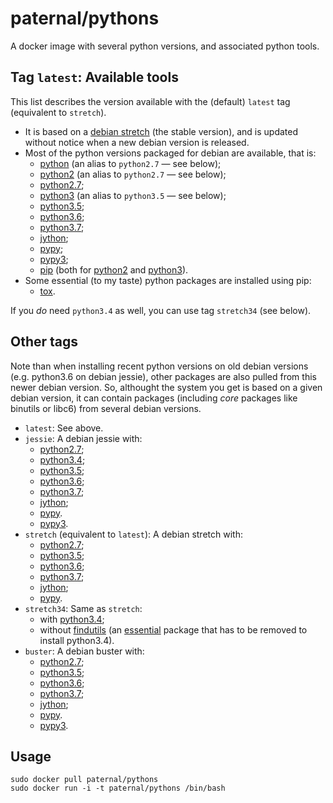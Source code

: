 paternal/pythons
================

A docker image with several python versions, and associated python tools.

## Tag `latest`: Available tools

This list describes the version available with the (default) `latest` tag (equivalent to `stretch`).

- It is based on a [debian stretch](https://www.debian.org/releases/stretch/) (the stable version), and is updated without notice when a new debian version is released.
- Most of the python versions packaged for debian are available, that is:
  - [python](https://packages.debian.org/stretch/python) (an alias to `python2.7` — see below);
  - [python2](https://packages.debian.org/buster/python2) (an alias to `python2.7` — see below);
  - [python2.7](https://packages.debian.org/stretch/python2.7);
  - [python3](https://packages.debian.org/stretch/python3) (an alias to `python3.5` — see below);
  - [python3.5](https://packages.debian.org/stretch/python3.5);
  - [python3.6](https://packages.debian.org/sid/python3.6);
  - [python3.7](https://packages.debian.org/buster/python3.7);
  - [jython](https://packages.debian.org/stretch/jython);
  - [pypy](https://packages.debian.org/stretch/pypy);
  - [pypy3](https://packages.debian.org/sid/pypy3);
  - [pip](https://pypi.python.org/pypi/pip) (both for [python2](https://packages.debian.org/stretch/python-pip) and [python3](https://packages.debian.org/stretch/python3-pip)).
- Some essential (to my taste) python packages are installed using pip:
  - [tox](https://pypi.python.org/pypi/tox).

If you *do* need `python3.4` as well, you can use tag `stretch34` (see below).

## Other tags

Note than when installing recent python versions on old debian versions (e.g. python3.6 on debian jessie), other packages are also pulled from this newer debian version. So, althought the system you get is based on a given debian version, it can contain packages (including *core* packages like binutils or libc6) from several debian versions.

- `latest`: See above.
- `jessie`: A debian jessie with:
  - [python2.7](https://packages.debian.org/jessie/python2.7);
  - [python3.4](https://packages.debian.org/jessie/python3.4);
  - [python3.5](https://packages.debian.org/stretch/python3.5);
  - [python3.6](https://packages.debian.org/sid/python3.6);
  - [python3.7](https://packages.debian.org/buster/python3.7);
  - [jython](https://packages.debian.org/jessie/jython);
  - [pypy](https://packages.debian.org/jessie/pypy).
  - [pypy3](https://packages.debian.org/sid/pypy3).
- `stretch` (equivalent to `latest`): A debian stretch with:
  - [python2.7](https://packages.debian.org/stretch/python2.7);
  - [python3.5](https://packages.debian.org/stretch/python3.5);
  - [python3.6](https://packages.debian.org/buster/python3.6);
  - [python3.7](https://packages.debian.org/sid/python3.7);
  - [jython](https://packages.debian.org/stretch/jython);
  - [pypy](https://packages.debian.org/stretch/pypy).
- `stretch34`: Same as `stretch`:
  - with [python3.4](https://packages.debian.org/jessie/python3.4);
  - without [findutils](https://packages.debian.org/stretch/findutils) (an [essential](https://www.debian.org/doc/debian-policy/ch-binary.html#s3.8) package that has to be removed to install python3.4).
- `buster`: A debian buster with:
  - [python2.7](https://packages.debian.org/buster/python2.7);
  - [python3.5](https://packages.debian.org/buster/python3.5);
  - [python3.6](https://packages.debian.org/sid/python3.6);
  - [python3.7](https://packages.debian.org/buster/python3.7);
  - [jython](https://packages.debian.org/buster/jython);
  - [pypy](https://packages.debian.org/buster/pypy).
  - [pypy3](https://packages.debian.org/sid/pypy3).

## Usage

    sudo docker pull paternal/pythons
    sudo docker run -i -t paternal/pythons /bin/bash

